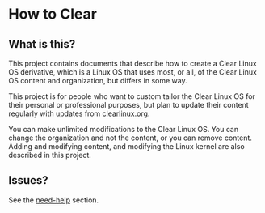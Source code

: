 
How to Clear
============

## What is this?

This project contains documents that describe how to create a Clear
Linux OS derivative, which is a Linux OS that uses most, or all, of
the Clear Linux OS content and organization, but differs in some way.

This project is for people who want to custom tailor the
Clear Linux OS for their personal or professional purposes,
but plan to update their content regularly with updates from
[clearlinux.org](https://clearlinux.org/).

You can make unlimited modifications to the Clear Linux OS. You
can change the organization and not the content, or you can remove
content. Adding and modifying content, and modifying the Linux kernel
are also described in this project.


## Issues?

See the [need-help](01-index.md#need-help) section.
